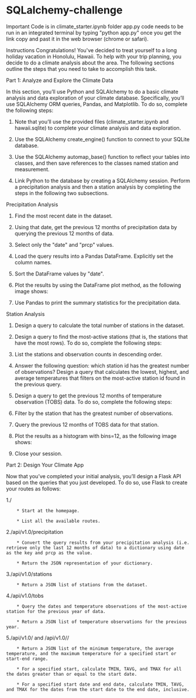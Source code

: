 # SQLalchemy-challenge

Important 
Code is in climate_starter.ipynb folder
app.py code needs to be run in an integrated terminal by typing "python app.py"
once you get the link copy and past it in the web browser (chrome or safari). 

Instructions
Congratulations! You've decided to treat yourself to a long holiday vacation in Honolulu, Hawaii. To help with your trip planning, you decide to do a climate analysis about the area. The following sections outline the steps that you need to take to accomplish this task.

Part 1: Analyze and Explore the Climate Data


In this section, you’ll use Python and SQLAlchemy to do a basic climate analysis and data exploration of your climate database. Specifically, you’ll use SQLAlchemy ORM queries, Pandas, and Matplotlib. To do so, complete the following steps:

1. Note that you’ll use the provided files (climate_starter.ipynb and hawaii.sqlite) to complete your climate analysis and data exploration.

2. Use the SQLAlchemy create_engine() function to connect to your SQLite database.

3. Use the SQLAlchemy automap_base() function to reflect your tables into classes, and then save references to the classes named station and measurement.

4. Link Python to the database by creating a SQLAlchemy session.
Perform a precipitation analysis and then a station analysis by completing the steps in the following two subsections.


Precipitation Analysis


1. Find the most recent date in the dataset.

2. Using that date, get the previous 12 months of precipitation data by querying the previous 12 months of data.

3. Select only the "date" and "prcp" values.

4. Load the query results into a Pandas DataFrame. Explicitly set the column names.

5. Sort the DataFrame values by "date".

6. Plot the results by using the DataFrame plot method, as the following image shows:

7. Use Pandas to print the summary statistics for the precipitation data.


Station Analysis


1. Design a query to calculate the total number of stations in the dataset.

2. Design a query to find the most-active stations (that is, the stations that have the most rows). To do so, complete the following steps:

3. List the stations and observation counts in descending order.

4. Answer the following question: which station id has the greatest number of observations?
Design a query that calculates the lowest, highest, and average temperatures that filters on the most-active station id found in the previous query.

5. Design a query to get the previous 12 months of temperature observation (TOBS) data. To do so, complete the following steps:

6. Filter by the station that has the greatest number of observations.

7. Query the previous 12 months of TOBS data for that station.

8. Plot the results as a histogram with bins=12, as the following image shows:

9. Close your session.


Part 2: Design Your Climate App


Now that you’ve completed your initial analysis, you’ll design a Flask API based on the queries that you just developed. To do so, use Flask to create your routes as follows:

1./

        * Start at the homepage.

        * List all the available routes.

2./api/v1.0/precipitation

        * Convert the query results from your precipitation analysis (i.e. retrieve only the last 12 months of data) to a dictionary using date as the key and prcp as the value.

        * Return the JSON representation of your dictionary.

3./api/v1.0/stations

        * Return a JSON list of stations from the dataset.
    
4./api/v1.0/tobs

        * Query the dates and temperature observations of the most-active station for the previous year of data.

        * Return a JSON list of temperature observations for the previous year.

5./api/v1.0/<start> and /api/v1.0/<start>/<end>

        * Return a JSON list of the minimum temperature, the average temperature, and the maximum temperature for a specified start or start-end range.

        * For a specified start, calculate TMIN, TAVG, and TMAX for all the dates greater than or equal to the start date.

        * For a specified start date and end date, calculate TMIN, TAVG, and TMAX for the dates from the start date to the end date, inclusive.

